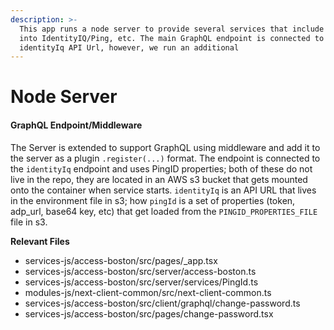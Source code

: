 ```yaml
---
description: >-
  This app runs a node server to provide several services that include logging
  into IdentityIQ/Ping, etc. The main GraphQL endpoint is connected to the
  identityIq API Url, however, we run an additional
---
```


# Node Server

#### GraphQL Endpoint/Middleware

The Server is extended to support GraphQL using middleware and add it to the server as a plugin `.register(...)`  format. The endpoint is connected to the `identityIq` endpoint and uses PingID properties; both of these do not live in the repo, they are located in an AWS s3 bucket that gets mounted onto the container when service starts. `identityIq` is an API URL that lives in the environment file in s3; how `pingId` is a set of properties (token, adp\_url, base64 key, etc) that get loaded from the `PINGID_PROPERTIES_FILE` file in s3.

**Relevant Files**

* services-js/access-boston/src/pages/\_app.tsx
* services-js/access-boston/src/server/access-boston.ts
* services-js/access-boston/src/server/services/PingId.ts
* modules-js/next-client-common/src/next-client-common.ts
* services-js/access-boston/src/client/graphql/change-password.ts
* services-js/access-boston/src/pages/change-password.tsx


